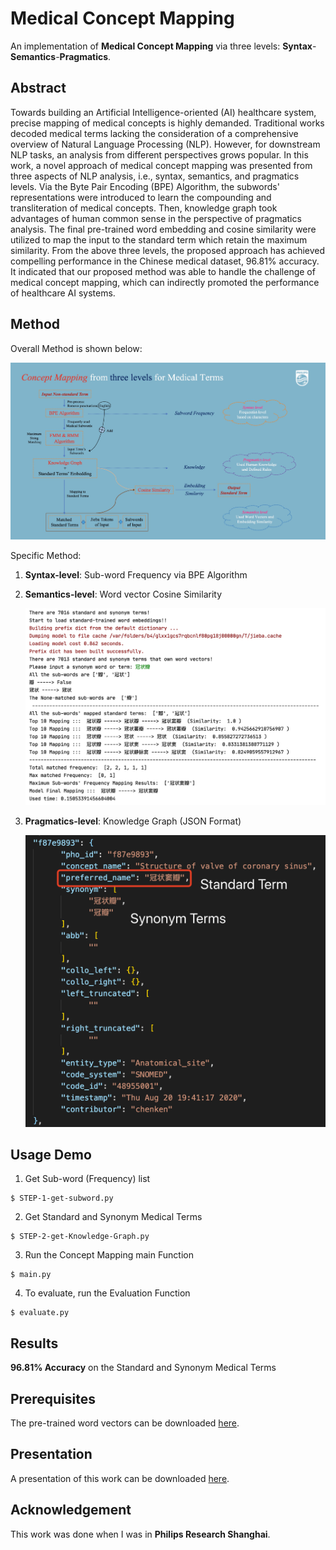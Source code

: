 # Medical Concept Mapping

An implementation of **Medical Concept Mapping** via three levels: **Syntax**-**Semantics**-**Pragmatics**.

## Abstract

Towards building an Artificial Intelligence-oriented (AI) healthcare system, precise mapping of medical concepts is highly demanded. Traditional works decoded medical terms lacking the consideration of a comprehensive overview of Natural Language Processing (NLP). However, for downstream NLP tasks, an analysis from different perspectives grows popular. In this work, a novel approach of medical concept mapping was presented from three aspects of NLP analysis, i.e., syntax, semantics, and pragmatics levels. Via the Byte Pair Encoding (BPE) Algorithm, the subwords' representations were introduced to learn the compounding and transliteration of medical concepts. Then, knowledge graph took advantages of human common sense in the perspective of pragmatics analysis. The final pre-trained word embedding and cosine similarity were utilized to map the input to the standard term which retain the maximum similarity. From the above three levels, the proposed approach has achieved compelling performance in the Chinese medical dataset, 96.81% accuracy. It indicated that our proposed method was able to handle the challenge of medical concept mapping, which can indirectly promoted the performance of healthcare AI systems.

## Method

Overall Method is shown below:

<p align="center">
  <img src='Method.png'>
</p>

Specific Method:

1. **Syntax-level**: Sub-word Frequency via BPE Algorithm 

2. **Semantics-level**: Word vector Cosine Similarity
    
    <p align="center">
      <img src='Demo.png'>
    </p>

3. **Pragmatics-level**: Knowledge Graph (JSON Format)

    <p align="center">
      <img src='Knowledge-Graph.png'>
    </p>

## Usage Demo

1. Get Sub-word (Frequency) list

```text
$ STEP-1-get-subword.py
```

2. Get Standard and Synonym Medical Terms

```text
$ STEP-2-get-Knowledge-Graph.py
```

3. Run the Concept Mapping main Function

```text
$ main.py
```

4. To evaluate, run the Evaluation Function

```text
$ evaluate.py
```

## Results

**96.81% Accuracy** on the Standard and Synonym Medical Terms

## Prerequisites

The pre-trained word vectors can be downloaded [here](https://drive.google.com/file/d/19UoQOS0MCefIiqTqpQAzFePJdsRnmpuC/view?usp=sharing).

## Presentation

A presentation of this work can be downloaded [here](https://github.com/SuperBruceJia/paper-reading/raw/master/NLP-field/Sub-words/Concept-Matching-Task.pptx).

## Acknowledgement

This work was done when I was in **Philips Research Shanghai**.
